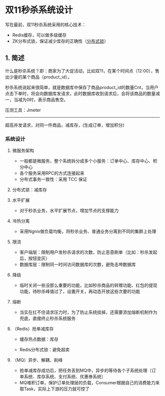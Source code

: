 # 双11秒杀系统设计

写在最前，双11秒杀系统采用的核心技术：

- Redis缓存，可以做多级缓存
- ZK分布式锁，保证减少库存的正确性（[分布式锁](https://github.com/gEricy/knownledge/blob/master/%E5%88%86%E5%B8%83%E5%BC%8F/%E5%88%86%E5%B8%83%E5%BC%8F%E9%94%81.md)）

## 1. 简述

什么是秒杀系统？即：商家为了大促活动，比如双11，在某个时间点（12:00），售出少量的某个商品（product_id）。

秒杀系统说起来很简单，就是数据库中保存了商品product_id的数量Cnt，当用户点击下单时，将会向数据库发请求，此时数据库收到请求后，会将该商品的数量减一，当减为0时，表示商品售空。

压测工具：Jmeter

---

超高并发请求，对同一件商品，减库存，(生成订单，增加积分)

### 系统设计

1. 微服务架构

   - 一般都是微服务，整个系统拆分成多个小服务：订单中心、库存中心、积分中心
   - 各个服务采用RPC的方式连接起来
   - 分布式事务一致性：采用 TCC 保证
2. 分布式锁：减库存
3. 水平扩展
   - 对于秒杀业务，水平扩展节点，增加节点的支撑能力
4. 冷热分离

   - 采用Ngnix做负载均衡，将秒杀业务、普通业务分离到不同的集群上处理
5. 限流

   - 客户端层：限制用户发秒杀请求的次数，防止恶意刷单（比如：秒杀发起后，按钮变灰）
   - 数据库层：限制同一时间访问数据库的次数，避免击垮数据库
6. 降级

   - 临时关闭一些没那么重要的功能，比如秒杀商品的转赠功能、红包的提现功能，待秒杀峰值过了，设置开关，再动态开放这些次要的功能
7. 熔断
   - 当实在扛不住请求压力时，为了防止系统挂掉，还需要添加熔断机制作为兜底，直接终止秒杀系统服务
8. （Redis）抢单减库存

   - 缓存热点数据：库存

   - Redis分布式锁：避免超卖
9. （MQ）异步、解耦、削峰

   - 抢单减库存成功后，把任务丢到MQ中，异步的等待各个子系统处理（订单系统、库存系统、支付系统、优惠券系统）
   - MQ堆积订单，保护订单处理层的负载，Consumer根据自己的消费能力来取Task，实际上下游的压力就可控了

